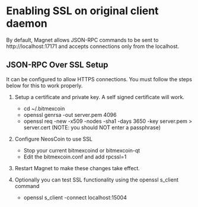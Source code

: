 Enabling SSL on original client daemon
======================================
By default, Magnet allows JSON-RPC commands to be sent to http://localhost:17171
and accepts connections only from the localhost.

JSON-RPC Over SSL Setup
-----------------------
It can be configured to allow HTTPS connections.  You must follow the steps below
for this to work properly.

1. Setup a certificate and private key.  A self signed certificate will work.
    * cd ~/.bitmexcoin
    * openssl genrsa -out server.pem 4096
    * openssl req -new -x509 -nodes -sha1 -days 3650 -key server.pem > server.cert
    (NOTE: you should NOT enter a passphrase)

2. Configure NeosCoin to use SSL
    * Stop your current bitmexcoind or bitmexcoin-qt
    * Edit the bitmexcoin.conf and add
      rpcssl=1

3. Restart Magnet to make these changes take effect.

4. Optionally you can test SSL functionality using the openssl s_client command
    * openssl s_client -connect localhost:15004
